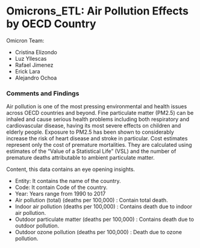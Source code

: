 # Omicrons_ETL: Air Pollution Effects by OECD Country
Omicron Team:

- Cristina Elizondo
- Luz Yllescas
- Rafael Jimenez
- Erick Lara
- Alejandro Ochoa

### Comments and Findings

 Air pollution is one of the most pressing environmental and health issues across OECD countries and beyond.
 Fine particulate matter (PM2.5) can be inhaled and cause serious health problems including both respiratory 
 and cardiovascular disease, having its most severe effects on children and elderly people. Exposure to PM2.5 
 has been shown to considerably increase the risk of heart disease and stroke in particular. Cost estimates 
 represent only the cost of premature mortalities. They are calculated using estimates of the “Value of a Statistical Life” 
 (VSL) and the number of premature deaths attributable to ambient particulate matter.
 
 Content, 
 this data contains an eye opening insights.
- Entity: It contains the name of the country.
- Code: It contain Code of the country.
- Year: Years range from 1990 to 2017
- Air pollution (total) (deaths per 100,000) : Contain total death.
- Indoor air pollution (deaths per 100,000) : Contains death due to indoor air pollution.
- Outdoor particulate matter (deaths per 100,000) : Contains death due to outdoor pollution.
- Outdoor ozone pollution (deaths per 100,000) : Death due to ozone pollution.
